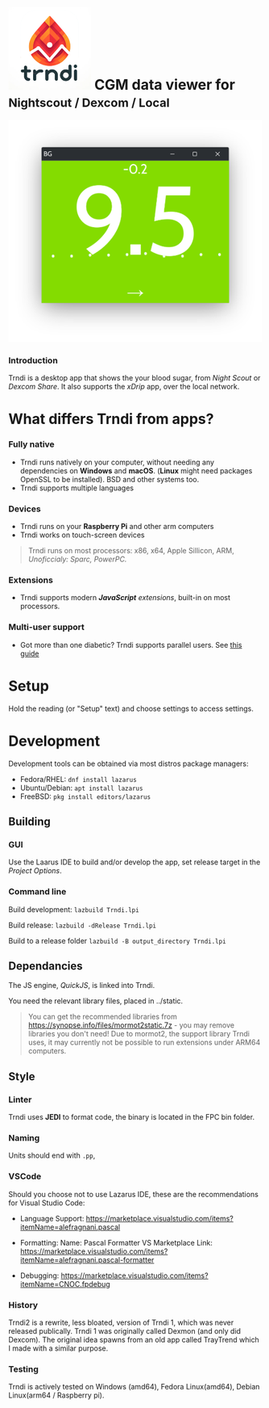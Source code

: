# ![Trndi](/trndi-logo.png) CGM data viewer for <small>Nightscout / Dexcom / Local </small> 
![Window](/doc/ux.png)

### Introduction
Trndi is a desktop app that shows the your blood sugar, from _Night Scout_ or _Dexcom Share_.
It also supports the _xDrip_ app, over the local network.

# What differs Trndi from apps?
### Fully native
* Trndi runs natively on your computer, without needing any dependencies on __Windows__ and __macOS__. (__Linux__ might need packages OpenSSL to be installed). BSD and other systems too.
* Trndi supports multiple languages
### Devices
* Trndi runs on your __Raspberry Pi__ and other arm computers
* Trndi works on touch-screen devices
> Trndi runs on most processors: x86, x64, Apple Sillicon, ARM, _Unoficcialy: Sparc, PowerPC._
### Extensions
* Trndi supports modern ___JavaScript__ extensions_, built-in on most processors.
### Multi-user support
* Got more than one diabetic? Trndi supports parallel users.  See [this guide](/guides/Multiuser.md)

# Setup
Hold the reading (or "Setup" text) and choose settings to access settings.

# Development
Development tools can be obtained via most distros package managers:
- Fedora/RHEL: ```dnf install lazarus```
- Ubuntu/Debian: ```apt install lazarus```
- FreeBSD: ```pkg install editors/lazarus```

## Building
### GUI
Use the Laarus IDE to build and/or develop the app, set release target in the _Project Options_.

### Command line

Build development:
```lazbuild Trndi.lpi``` 

Build release:
```lazbuild -dRelease Trndi.lpi``` 

Build to a release folder
```lazbuild -B output_directory Trndi.lpi``` 


## Dependancies
The JS engine, _QuickJS_, is linked into Trndi.

You need the relevant library files, placed in ../static.
> You can get the recommended libraries from https://synopse.info/files/mormot2static.7z - you may remove libraries you don't need!
Due to mormot2, the support library Trndi uses, it may currently not be possible to run extensions under ARM64 computers.

## Style
### Linter
Trndi uses __JEDI__ to format code, the binary is located in the FPC bin folder.

### Naming
Units should end with ```.pp```, 

### VSCode
Should you choose not to use Lazarus IDE, these are the recommendations for Visual Studio Code:
* Language Support: https://marketplace.visualstudio.com/items?itemName=alefragnani.pascal

* Formatting: Name: Pascal Formatter
VS Marketplace Link: https://marketplace.visualstudio.com/items?itemName=alefragnani.pascal-formatter

* Debugging: https://marketplace.visualstudio.com/items?itemName=CNOC.fpdebug

### History
Trndi2 is a rewrite, less bloated, version of Trndi 1, which was never released publically. Trndi 1 was originally called Dexmon (and only did Dexcom). The original idea spawns from an old app called TrayTrend which I made with a similar purpose.


### Testing
Trndi is actively tested on Windows (amd64), Fedora Linux(amd64), Debian Linux(arm64 / Raspberry pi).
